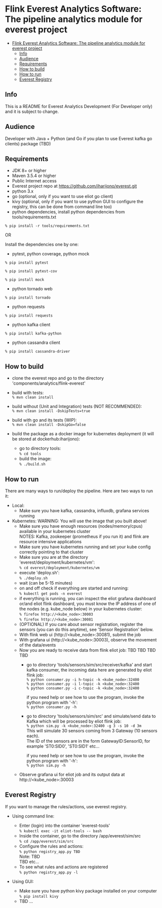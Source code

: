 # Flink Everest Analytics Software: The pipeline analytics module for everest project

- [Flink Everest Analytics Software: The pipeline analytics module for everest project](#flink-everest-analytics-software-the-pipeline-analytics-module-for-everest-project)
  - [Info](#info)
  - [Audience](#audience)
  - [Requirements](#requirements)
  - [How to build](#how-to-build)
  - [How to run](#how-to-run)
  - [Everest Registry](#everest-registry)

## Info
This is a README for Everest Analytics Development (For Developer only) and it is subject to change.

## Audience
Developer with Java + Python (and Go if you plan to use Everest kafka go clients) package (TBD)

## Requirements
- JDK 8+ or higher
- Maven 3.5.4 or higher
- Public Internet access
- Everest project repo at https://github.com/iharijono/everest.git
- python 3.x
- go (optional, only if you want to use eliot go client)
- kivy (optional, only if you want to use python GUI to configure the registry, this can be done from command line too)
- python dependencies, install python dependencies from tools/requirements.txt
```
% pip install -r tools/requirements.txt
```
OR 

Install the dependencies one by one: 

- pytest, python coverage, python mock
```
% pip install pytest
```
```
% pip install pytest-cov
```
```
% pip install mock
```
- python tornado web
```
% pip install tornado
```
- python requests
```
% pip install requests
```
- python kafka client
```
% pip install kafka-python
```
- python cassandra client
```
% pip install cassandra-driver
```

## How to build
- clone the everest repo and go to the directory 'components/analytics/flink-everest'
- build with tests:  
`% mvn clean install`

- build without (Unit and Integration) tests (NOT RECOMMENDED):  
`% mvn clean install -DskipTests=true`

- build with go and its tests (WIP):  
`% mvn clean install -DskipGo=false`

- build the package as a docker image for kubernetes deployment (it will be stored at dockerhub:iharijono):  
  - go to directory tools:    
    `% cd tools`    
  - build the image:    
    `% ./build.sh`

## How to run
There are many ways to run/deploy the pipeline. Here are two ways to run it:  
- Local:  
    - Make sure you have kafka, cassandra, influxdb, grafana services running
- Kubernetes: WARNING: You will use the image that you built above!       
    - Make sure you have enough resources (nodes/memory/cpus) available in your kubernetes cluster  
        NOTES: Kafka, zookeeper (prometheus if you run it) and flink are resource intensive applications
    - Make sure you have kubernetes running and set your kube config
      correctly pointing to that cluster
    - Make sure you are at the directory 'everest/deployment/kubernetes/vm':  
        `% cd everest/deployment/kubernetes/vm` 
    - execute 'deploy.sh':  
        `% ./deploy.sh`
    - wait (can be 5-15 minutes)
    - on and off check if everything are started and running:  
        `% kubectl get pods -n everest`
    - if everything is running, you can inspect the eliot grafana dashboard or/and eliot flink dashboard, 
      you must know the IP address of one of the nodes (e.g. kube_node below) in your kubernetes cluster:       
        `% firefox http://<kube_node>:30003`         
        `% firefox http://<kube_node>:30081` 
    - (OPTIONAL) If you care about sensor registration, register the sensors (you can do this anytime), see 'Sensor Registration' below.  
    - With flink web ui (http://<kube_node>:30081), submit the job
    - With grafana ui (http://<kube_node>:30003), observe the movement of the data/events
    - Now you are ready to receive data from flink eliot job: TBD TBD TBD TBD
        - go to directory 'tools/sensors/sim/src/receiver/kafka' and start kafka consumer, the incoming data here are generated by eliot flink job:    
        `% python consumer.py -i h-topic -k <kube_node>:32400`  
        `% python consumer.py -i l-topic -k <kube_node>:32400`  
        `% python consumer.py -i c-topic -k <kube_node>:32400`  
            
          if you need help or see how to use the program, invoke the python program with '-h':  
        `% python consumer.py -h`           
        - go to directory 'tools/sensors/sim/src' and simulate/send data to Kafka which will be processed by eliot flink job:     
        `% python sim.py -k <kube_node>:32400 -g 3 -s 10 -d 3m`  
           This will simulate 30 sensors coming from 3 Gateway (10 sensors each).  
           The ID of the sensors are in the form GatewayID:SensorID, for example 'ST0:SID0', 'ST0:SID1' etc...  
            
          if you need help or see how to use the program, invoke the python program with '-h':  
        `% python sim.py -h`
    - Observe grafana ui for eliot job and its output data at http://<kube_node>:30003         
        

## Everest Registry
If you want to manage the rules/actions, use everest registry.  
- Using command line:  
    - Enter (login) into the container 'everest-tools'  
        `% kubectl exec -it eliot-tools -- bash` 
    - Inside the container, go to the directory /app/everest/sim/src  
        `% cd /app/everest/sim/src`   
    - Configure the rules and actions:  
        `% python registry_app.py TBD`   
      Note: TBD  
            TBD etc...  
    - To see what rules and actions are registered  
        `% python registry_app.py -l` 
        
- Using GUI:  
    - Make sure you have python kivy package installed on your computer  
        `% pip install kivy` 
    - TBD ...   


